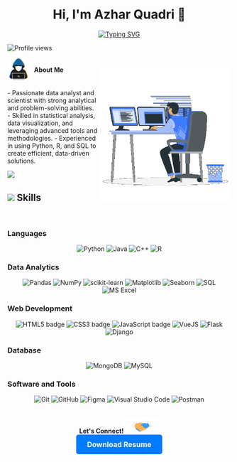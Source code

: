 <!-- ## <img src="https://media3.giphy.com/media/qgQUggAC3Pfv687qPC/giphy.gif?cid=ecf05e47srfzcp26tzlqmrid21gou66j7n0xuwpb8s6o4hg9&rid=giphy.gif&ct=g" width="1000" height="300" /> -->

<h1 align="center">Hi, I'm Azhar Quadri 👋</h1>
<p align="center">
  <a href="https://git.io/typing-svg">
    <img src="https://readme-typing-svg.demolab.com?font=Fira+Code&duration=4000&pause=700&random=true&width=435&lines=Data+Analyst+%26+Scientist;Passionate+about+data+%26+analytics;Driven+by+impactful+decisions" alt="Typing SVG" />
  </a>
</p>
<p align="left">
  <img src="https://komarev.com/ghpvc/?username=azhar4226&label=Profile%20views&color=0e75b6&style=flat" alt="Profile views" />
</p>


<div style="display: flex; align-items: center;">
  <picture>
    <img src="./About Me.gif" width="50px">
  </picture>
  <b style="margin-left: 10px;">About Me</b>
</div>


<img align="right" src="./Right Side.gif" width="300px" style="position: relative; top: -30px;">
<br>
- Passionate data analyst and scientist with strong analytical and problem-solving abilities.
- Skilled in statistical analysis, data visualization, and leveraging advanced tools and methodologies.
- Experienced in using Python, R, and SQL to create efficient, data-driven solutions.


<img src="https://user-images.githubusercontent.com/73097560/115834477-dbab4500-a447-11eb-908a-139a6edaec5c.gif"><br>

## <img src="https://media2.giphy.com/media/QssGEmpkyEOhBCb7e1/giphy.gif?cid=ecf05e47a0n3gi1bfqntqmob8g9aid1oyj2wr3ds3mg700bl&rid=giphy.gif" width="25"><b> Skills</b>
<br>

### Languages

<p align="center">
  <img src="https://img.shields.io/badge/Python%20-%2314354C.svg?style=for-the-badge&logo=python&logoColor=white" alt="Python">
  <img src="https://img.shields.io/badge/Java%20-%232370ED.svg?style=for-the-badge&logo=oraclejava&logoColor=white" alt="Java">
  <img src="https://img.shields.io/badge/C++%20-%2300599C.svg?style=for-the-badge&logo=c%2B%2B&logoColor=white" alt="C++">
  <img src="https://img.shields.io/badge/R%20-%23276DC3.svg?style=for-the-badge&logo=r&logoColor=white" alt="R">
</p>

### Data Analytics

<p align="center">
  <img src="https://img.shields.io/badge/Pandas-%23150458.svg?style=for-the-badge&logo=pandas&logoColor=white" alt="Pandas">
  <img src="https://img.shields.io/badge/Numpy-%2300A4E0.svg?style=for-the-badge&logo=numpy&logoColor=white" alt="NumPy">
  <img src="https://img.shields.io/badge/scikit-learn-%23F7931E.svg?style=for-the-badge&logo=scikit-learn&logoColor=white" alt="scikit-learn">
  <img src="https://img.shields.io/badge/Matplotlib-%2300A2E3.svg?style=for-the-badge&logo=matplotlib&logoColor=white" alt="Matplotlib">
  <img src="https://img.shields.io/badge/Seaborn-%2300A3E0.svg?style=for-the-badge&logo=seaborn&logoColor=white" alt="Seaborn">
  <img src="https://img.shields.io/badge/SQL-%23276DC3.svg?style=for-the-badge&logo=postgresql&logoColor=white" alt="SQL">
  <img src="https://img.shields.io/badge/Microsoft%20Excel-%2314354C.svg?style=for-the-badge&logo=microsoft-excel&logoColor=white" alt="MS Excel">
</p>


### Web Development

<p align="center">
  <img src="https://img.shields.io/badge/HTML5%20-%23E34F26.svg?style=for-the-badge&logo=html5&logoColor=white" alt="HTML5 badge">
  <img src="https://img.shields.io/badge/CSS%20-%231572B6.svg?style=for-the-badge&logo=css3&logoColor=white" alt="CSS3 badge">
  <img src="https://img.shields.io/badge/JavaScript%20-%23F7DF1E.svg?style=for-the-badge&logo=javascript&logoColor=black" alt="JavaScript badge">
  <img src="https://img.shields.io/badge/VueJS%20-%2335495e.svg?style=for-the-badge&logo=vue.js&logoColor=4FC08D" alt="VueJS">
  <img src="https://img.shields.io/badge/Flask-000000?style=for-the-badge&logo=flask&logoColor=white" alt="Flask">
  <img src="https://img.shields.io/badge/django-092E20?style=for-the-badge&logo=django&logoColor=green" alt="Django">
</p>



### Database

<p align="center">
  <img src="https://img.shields.io/badge/MongoDB%20-%234ea94b.svg?style=for-the-badge&logo=mongodb&logoColor=white" alt="MongoDB">
  <img src="https://img.shields.io/badge/MySQL%20-%2300f.svg?style=for-the-badge&logo=mysql&logoColor=white" alt="MySQL">
</p>


### Software and Tools

<p align="center">
  <img src="https://img.shields.io/badge/git-%23F05033.svg?style=for-the-badge&logo=git&logoColor=white" alt="Git">
  <img src="https://img.shields.io/badge/github-%23121011.svg?style=for-the-badge&logo=github&logoColor=white" alt="GitHub">
  <img src="https://img.shields.io/badge/Figma-F24E1E?style=for-the-badge&logo=figma&logoColor=white" alt="Figma">
  <img src="https://img.shields.io/badge/Visual%20Studio%20Code-0078d7.svg?style=for-the-badge&logo=visual-studio-code&logoColor=white" alt="Visual Studio Code">
  <img src="https://img.shields.io/badge/Postman-FF6C37?style=for-the-badge&logo=postman&logoColor=white" alt="Postman">
</p>

<br>
<div align="center">
  <b>Let's Connect!</b><img src="./Handshake (1).gif" width="80">
  <br>
  <a href="Resume(DataField).pdf" style="display: inline-block; padding: 12px 24px; font-size: 16px; font-weight: bold; color: white; background-color: #007bff; border-radius: 5px; text-decoration: none; transition: background-color 0.3s ease;">Download Resume</a>
</div>


